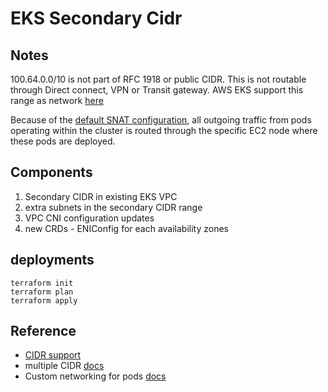 # EKS Secondary Cidr
## Notes
100.64.0.0/10 is not part of RFC 1918 or public CIDR. This is not routable through Direct connect, VPN or Transit gateway.
AWS EKS support this range as network [here](https://aws.amazon.com/about-aws/whats-new/2018/10/amazon-eks-now-supports-additional-vpc-cidr-blocks/)


Because of the [default SNAT configuration](https://docs.aws.amazon.com/eks/latest/userguide/external-snat.html), all outgoing traffic from pods operating within the cluster is routed through the specific EC2 node where these pods are deployed.

## Components
1. Secondary CIDR in existing EKS VPC
2. extra subnets in the secondary CIDR range
3. VPC CNI configuration updates
4. new CRDs - ENIConfig for each availability zones  

## deployments
```shell
terraform init
terraform plan
terraform apply
```
## Reference
- [CIDR support](https://aws.amazon.com/about-aws/whats-new/2018/10/amazon-eks-now-supports-additional-vpc-cidr-blocks/)
- multiple CIDR [docs](https://repost.aws/knowledge-center/eks-multiple-cidr-ranges)
- Custom networking for pods [docs](https://docs.aws.amazon.com/eks/latest/userguide/cni-custom-network.html)